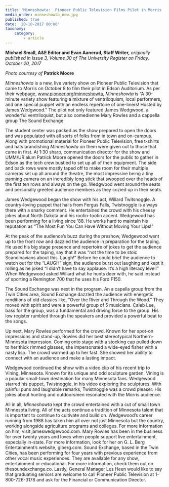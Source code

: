 ```yaml
---
title: 'Minneshowta:  Pioneer Public Television Films Pilot in Morris '
media_order: minneshowta_new.jpg
published: true
date: '20-10-2017 00:00'
taxonomy:
    category:
        - article
---
```


**Michael Small, A&E Editor and Evan Aanerud, Staff Writer,** _originally published in Issue 3, Volume 30 of The University Register on Friday, October 20, 2017_

_Photo courtesy of_ **Patrick Moore**

_Minneshowta_ is a new, live variety show on Pioneer Public Television that came to Morris on October 8 to film their pilot in Edson Auditorium. As per their webpage, www.pioneer.org/minneshowta, _Minneshowta_ is “A 30-minute variety show featuring a mixture of ventriloquism, local performers, and one special puppet with an endless repertoire of one-liners! ​Hosted by James Wedgwood.” The pilot not only featured James Wedgwood, a wonderful ventriloquist, but also comedienne Mary Rowles and a cappella group The Sound Exchange. 

The student center was packed as the show prepared to open the doors and was populated with all sorts of folks from in town and on-campus. Along with promotional material for Pioneer Public Television, free t-shirts and hats brandishing _Minneshowta_ on them were given out to those that came in first. At 1:30 sharp, communication director for the show and UMM/UR alum Patrick Moore opened the doors for the public to gather in Edson as the tech crew bustled to set up all of their equipment. The side and back rows were mostly taped off to make room for their multiple cameras set up all around the theatre, the most impressive being a tiny panning camera on an incredibly long stick that swooped over the heads of the first ten rows and always on the go. Wedgwood went around the seats and personally greeted audience members as they cozied up in their seats. 

James Wedgewood began the show with his act, Willard Twitsnoggle. A country-loving puppet that hails from Fergus Falls, Twistnoggle is always there with a snarky comment. He entertained the crowd with his cheesy jokes about North Dakota and his rootin-tootin accent. Wedgewood has been performing for a living since ‘88. He works hard to maintain his reputation as “The Most Fun You Can Have Without Moving Your Lips!” 

At the peak of the audience’s buzz during the preshow, Wedgewood went up to the front row and dazzled the audience in preparation for the taping. He used his big stage presence and repertoire of jokes to get the audience prepared for the taping, say that it was “not the time to be stoic Scandinavians about this. Laugh!” Before he could brief the audience to watch out for the “LAUGH” sign, the audience burst out laughing and kept it rolling as he joked “I didn’t have to say applause. It’s a high literacy level!” When Wedgewood asked Willard what he hunts deer with, he said instead of sporting a Remington 700 that he uses his Ford F150. 

The Sound Exchange was next in the program. An a capella group from the Twin Cities area, Sound Exchange dazzled the audience with energetic renditions of old classics like, “Over the River and Through the Wood.” They moved with spirit and were a powerful group of 5 musicians. Caleb Lee, bass for the group, was a fundamental and driving force to the group. His low register rumbled through the speakers and provided a powerful beat to the songs. 

Up next, Mary Rowles performed for the crowd. Known for her spot-on impressions and stand-up, Rowles did her best stereotypical Northern-Minnesota impression. Coming onto stage with a stocking cap pulled down to her thick rimmed glasses, she impersonated a wide-eyed fisher with a nasty lisp. The crowd warmed up to her fast. She showed her ability to connect with an audience and make a lasting impact. 

Wedgewood continued the show with a video clip of his recent trip to Vining, Minnesota. Known for its unique and odd sculpture garden, Vining is a popular small-town destination for many Minnesota fans. Wedgewood starred his puppet, Twistnoggle, in his video exploring the sculptures. With painful puns and laughable remarks, Twistnoggle was a crowd pleaser. His jokes about hunting and outdoorsmen resonated with the Morris audience. 

All in all, _Minneshowta_ kept the crowd entertained with a cut of small town Minnesota living. All of the acts continue a tradition of Minnesota talent that is important to continue to cultivate and build on. Wedgewood’s career running from 1988 has taken him all over not just Minnesota but the country, working alongside agriculture programs and colleges. For more information on him, visit jameswedgewood.com. Mary Rowles has been in the business for over twenty years and loves when people support live entertainment, especially in-state. For more information, look for her on G. L. Berg Entertainment’s website, glberg.com. Sound Exchange, based in the Twin Cities, has been performing for four years with previous experience from other vocal music experiences. They are available for any show, entertainment or educational. For more information, check them out on thesoundexchange.co. Lastly, General Manager Les Heen would like to say that graduating seniors are welcome to call Pioneer Public Television at  1-800-726-3178 and ask for the Financial or Communication Director. 







